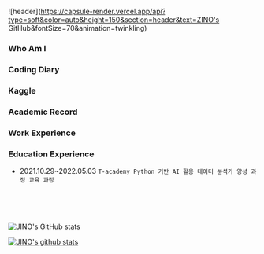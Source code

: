 ![header](https://capsule-render.vercel.app/api?type=soft&color=auto&height=150&section=header&text=ZINO's GitHub&fontSize=70&animation=twinkling)

### Who Am I

### Coding Diary

### Kaggle

### Academic Record

### Work Experience

### Education Experience
- 2021.10.29~2022.05.03 `T-academy Python 기반 AI 활용 데이터 분석가 양성 과정 교육 과정`


<br>
<br>
<br>

![JINO's GitHub stats](https://github-readme-stats.vercel.app/api?username=jinho2070&theme=react&show_icons=true) <br>

[![JINO's github stats](https://github-readme-stats.vercel.app/api/top-langs/?username=jinho2070&show_icons=true&hide_border=true&icon_color=004386&theme=react&layout=compact)](https://github.com/jinho2070)
